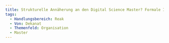 ```yaml
---
title: Strukturelle Annäherung an den Digital Science Master? Formale Integration eher nicht, da somit auch ein wenig der Marke Medieninformatik verloren geht
tags:
  - Handlungsbereich: Reak
  - Von: Dekanat
  - Themenfeld: Organisation
  - Master
---
```

